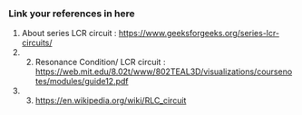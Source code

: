 ### Link your references in here
1.	About series LCR circuit : https://www.geeksforgeeks.org/series-lcr-circuits/
2.	2.	Resonance Condition/ LCR circuit : https://web.mit.edu/8.02t/www/802TEAL3D/visualizations/coursenotes/modules/guide12.pdf
3.	3.	https://en.wikipedia.org/wiki/RLC_circuit
